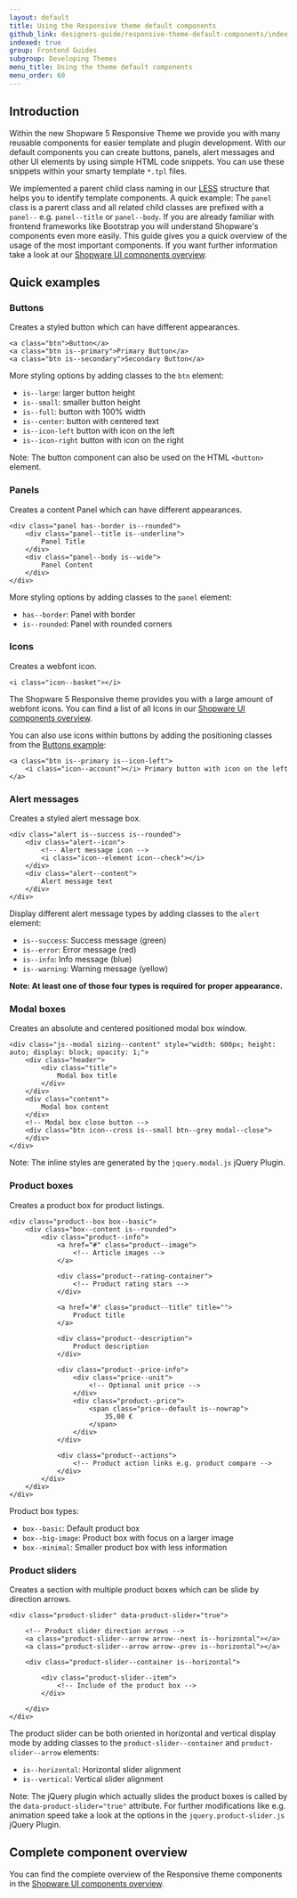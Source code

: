 ```yaml
---
layout: default
title: Using the Responsive theme default components
github_link: designers-guide/responsive-theme-default-components/index.md
indexed: true
group: Frontend Guides
subgroup: Developing Themes
menu_title: Using the theme default components
menu_order: 60
---
```


<div class="toc-list"></div>

## Introduction
Within the new Shopware 5 Responsive Theme we provide you with many reusable components for easier template and plugin development. With our default components you can create buttons, panels, alert messages and other UI elements by using simple HTML code snippets. You can use these snippets within your smarty template `*.tpl` files.

We implemented a parent child class naming in our [LESS](../less) structure that helps you to identify template components. A quick example: The `panel` class is a parent class and all related child classes are prefixed with a `panel--` e.g. `panel--title` or `panel--body`. If you are already familiar with frontend frameworks like Bootstrap you will understand Shopware's components even more easily. This guide gives you a quick overview of the usage of the most important components. If you want further information take a look at our [Shopware UI components overview](https://developers.shopware.com/styletile/).

## Quick examples

### Buttons
Creates a styled button which can have different appearances.

```
<a class="btn">Button</a>
<a class="btn is--primary">Primary Button</a>
<a class="btn is--secondary">Secondary Button</a>
```

More styling options by adding classes to the `btn` element:

- `is--large`: larger button height
- `is--small`: smaller button height
- `is--full`: button with 100% width
- `is--center`: button with centered text
- `is--icon-left` button with icon on the left
- `is--icon-right` button with icon on the right

Note: The button component can also be used on the HTML `<button>` element.

### Panels
Creates a content Panel which can have different appearances.

```
<div class="panel has--border is--rounded">
	<div class="panel--title is--underline">
		Panel Title
	</div>
	<div class="panel--body is--wide">
		Panel Content
	</div>
</div>
```

More styling options by adding classes to the `panel` element:

- `has--border`: Panel with border
- `is--rounded`: Panel with rounded corners

### Icons
Creates a webfont icon.

```
<i class="icon--basket"></i>
```

The Shopware 5 Responsive theme provides you with a large amount of webfont icons. You can find a list of all Icons in our [Shopware UI components overview](https://developers.shopware.com/styletile/_components-icon-set.html).

You can also use icons within buttons by adding the positioning classes from the [Buttons example](#buttons):

```
<a class="btn is--primary is--icon-left">
	<i class="icon--account"></i> Primary button with icon on the left
</a>
```

### Alert messages
Creates a styled alert message box.

```
<div class="alert is--success is--rounded">
	<div class="alert--icon">
		<!-- Alert message icon -->
		<i class="icon--element icon--check"></i>
	</div>
	<div class="alert--content">
		Alert message text
	</div>
</div>
```

Display different alert message types by adding classes to the `alert` element:

- `is--success`: Success message (green)
- `is--error`: Error message (red)
- `is--info`: Info message (blue)
- `is--warning`: Warning message (yellow)

**Note: At least one of those four types is required for proper appearance.**

### Modal boxes
Creates an absolute and centered positioned modal box window.

```
<div class="js--modal sizing--content" style="width: 600px; height: auto; display: block; opacity: 1;">
	<div class="header">
		<div class="title">
			Modal box title
		</div>
	</div>
	<div class="content">
		Modal box content
	</div>
	<!-- Modal box close button -->
	<div class="btn icon--cross is--small btn--grey modal--close">
	</div>
</div>
```

Note: The inline styles are generated by the `jquery.modal.js` jQuery Plugin.

### Product boxes

Creates a product box for product listings.

```
<div class="product--box box--basic">
	<div class="box--content is--rounded">
		<div class="product--info">
			<a href="#" class="product--image">
				<!-- Article images -->
			</a>

			<div class="product--rating-container">
				<!-- Product rating stars -->
			</div>

			<a href="#" class="product--title" title="">
				Product title
			</a>

			<div class="product--description">
				Product description
			</div>

			<div class="product--price-info">
				<div class="price--unit">
					<!-- Optional unit price -->
				</div>
				<div class="product--price">
					<span class="price--default is--nowrap">
						35,00 €
					</span>
				</div>
			</div>

			<div class="product--actions">
				<!-- Product action links e.g. product compare -->
			</div>
		</div>
	</div>
</div>
```

Product box types:

- `box--basic`: Default product box
- `box--big-image`: Product box with focus on a larger image
- `box--minimal`: Smaller product box with less information

### Product sliders
Creates a section with multiple product boxes which can be slide by direction arrows.

```
<div class="product-slider" data-product-slider="true">

	<!-- Product slider direction arrows -->
	<a class="product-slider--arrow arrow--next is--horizontal"></a>
	<a class="product-slider--arrow arrow--prev is--horizontal"></a>

	<div class="product-slider--container is--horizontal">

		<div class="product-slider--item">
			<!-- Include of the product box -->
		</div>

	</div>
</div>
```

The product slider can be both oriented in horizontal and vertical display mode by adding classes to the `product-slider--container` and `product-slider--arrow` elements:

- `is--horizontal`: Horizontal slider alignment
- `is--vertical`: Vertical slider alignment

Note: The jQuery plugin which actually slides the product boxes is called by the `data-product-slider="true"` attribute. For further modifications like e.g. animation speed take a look at the options in the `jquery.product-slider.js` jQuery Plugin.

## Complete component overview
You can find the complete overview of the Responsive theme components in the [Shopware UI components overview](https://developers.shopware.com/styletile/).
